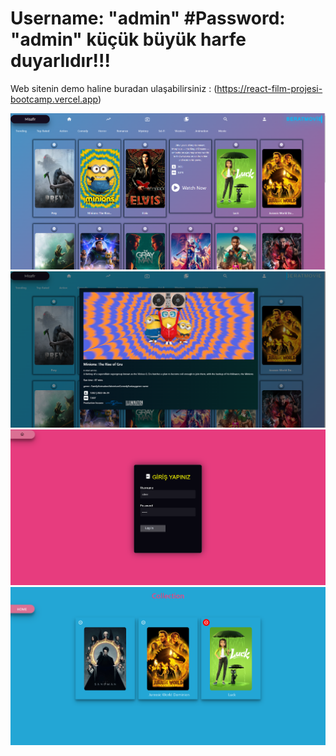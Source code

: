 # Username: "admin" #Password: "admin" küçük büyük harfe duyarlıdır!!!


Web sitenin demo haline buradan ulaşabilirsiniz :  (https://react-film-projesi-bootcamp.vercel.app)

![images](/src/imgS/Anasayfa.png)
![images](/src/imgS/WatchNow.png)
![images](/src/imgS/Login-ekran%C4%B1.png)
![images](/src/imgS/izlenecekler.png)